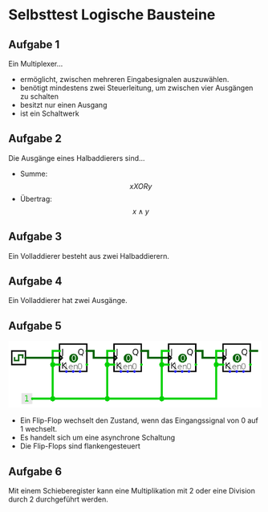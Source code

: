 <script src="https://cdn.mathjax.org/mathjax/latest/MathJax.js?config=TeX-AMS-MML_HTMLorMML" type="text/javascript"></script>

# Selbsttest Logische Bausteine

## Aufgabe 1

Ein Multiplexer...

- ermöglicht, zwischen mehreren Eingabesignalen auszuwählen.
- benötigt mindestens zwei Steuerleitung, um zwischen vier Ausgängen zu schalten
- besitzt nur einen Ausgang
- ist ein Schaltwerk

## Aufgabe 2

Die Ausgänge eines Halbaddierers sind...

- Summe: $$ x XOR y $$
- Übertrag: $$ x \land y $$

## Aufgabe 3

Ein Volladdierer besteht aus zwei Halbaddierern.

## Aufgabe 4

Ein Volladdierer hat zwei Ausgänge.

## Aufgabe 5

![Schaltung](/1/it-systeme/logische-bausteine-aufgabe-5.png)

- Ein Flip-Flop wechselt den Zustand, wenn das Eingangssignal von 0 auf 1 wechselt.
- Es handelt sich um eine asynchrone Schaltung
- Die Flip-Flops sind flankengesteuert

## Aufgabe 6

Mit einem Schieberegister kann eine Multiplikation mit 2 oder eine Division durch 2 durchgeführt werden.

